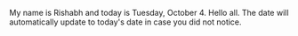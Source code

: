 My name is Rishabh and today is Tuesday, October 4. Hello all. The date will automatically update to today's date in case you did not notice.
